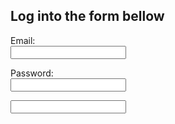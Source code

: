 <html>
  
  <body>
    <form action="" method="POST">
      <h2>Log into the form bellow</h2>
      <p>Email:<br>
      <input type="text" name="">
      </p>
      <p>Password:<br>
      <input type="text" name="">
      </p>
      <input type="submit name="sub">
    </form>
  </body>
</html>
